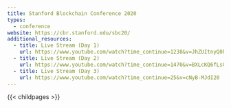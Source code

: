 ```yaml
---
title: Stanford Blockchain Conference 2020
types:
  - conference
website: https://cbr.stanford.edu/sbc20/
additional_resources:
  - title: Live Stream (Day 1)
    url: https://www.youtube.com/watch?time_continue=1238&v=JhZUItnyQ0k
  - title: Live Stream (Day 2)
    url: https://www.youtube.com/watch?time_continue=1470&v=BXLcKQ6fLsU
  - title: Live Stream (Day 3)
    url: https://www.youtube.com/watch?time_continue=25&v=cNyB-MJdI20
---
```

{{< childpages >}}
